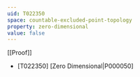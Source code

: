 ```yaml
---
uid: T022350
space: countable-excluded-point-topology
property: zero-dimensional
value: false
---
```

[[Proof]]

* [T022350] [Zero Dimensional|P000050]

